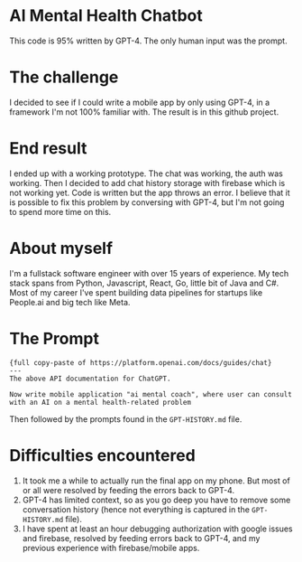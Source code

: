 # AI Mental Health Chatbot

This code is 95% written by GPT-4. The only human input was the prompt.

# The challenge

I decided to see if I could write a mobile app by only using GPT-4, in a framework I'm not 100% familiar with. The
result is in this github project.

# End result

I ended up with a working prototype. The chat was working, the auth was working. 
Then I decided to add chat history storage with firebase which is not working yet. Code is written but the app throws an error.
I believe that it is possible to fix this problem by conversing with GPT-4, but I'm not going to spend more time on this.

# About myself

I'm a fullstack software engineer with over 15 years of experience. My tech stack spans from Python, Javascript, React,
Go, little bit of Java and C#.
Most of my career I've spent building data pipelines for startups like People.ai and big tech like Meta.

# The Prompt

```text
{full copy-paste of https://platform.openai.com/docs/guides/chat}
---
The above API documentation for ChatGPT. 

Now write mobile application "ai mental coach", where user can consult with an AI on a mental health-related problem
```

Then followed by the prompts found in the `GPT-HISTORY.md` file.

# Difficulties encountered

1. It took me a while to actually run the final app on my phone. But most of or all were resolved by feeding the errors
   back to GPT-4.
2. GPT-4 has limited context, so as you go deep you have to remove some conversation history (hence not everything is
   captured in the `GPT-HISTORY.md` file).
3. I have spent at least an hour debugging authorization with google issues and firebase, resolved by feeding errors
   back to GPT-4, and my previous experience with firebase/mobile apps.

   


